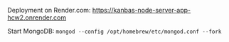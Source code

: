 Deployment on Render.com: https://kanbas-node-server-app-hcw2.onrender.com

Start MongoDB: `mongod --config /opt/homebrew/etc/mongod.conf --fork`